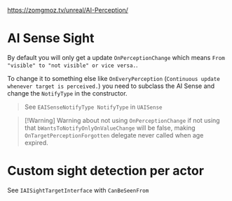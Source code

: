 
https://zomgmoz.tv/unreal/AI-Perception/

# AI Sense Sight
By default you will only get a update `OnPerceptionChange` which means `From "visible" to "not visible" or vice versa.`.

To change it to something else like `OnEveryPerception` (`Continuous update whenever target is perceived.`) you need to subclass the AI Sense and change the `NotifyType` in the constructor.

> See `EAISenseNotifyType NotifyType` in `UAISense`

> [!Warning] Warning about not using `OnPerceptionChange`
> if not using that `bWantsToNotifyOnlyOnValueChange` will be false, making `OnTargetPerceptionForgotten` delegate never called when age expired.

# Custom sight detection per actor
See `IAISightTargetInterface` with `CanBeSeenFrom`


